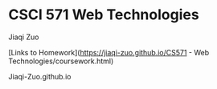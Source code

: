 # CSCI 571 Web Technologies

Jiaqi Zuo

[Links to Homework](https://jiaqi-zuo.github.io/CS571 - Web Technologies/coursework.html)


Jiaqi-Zuo.github.io
